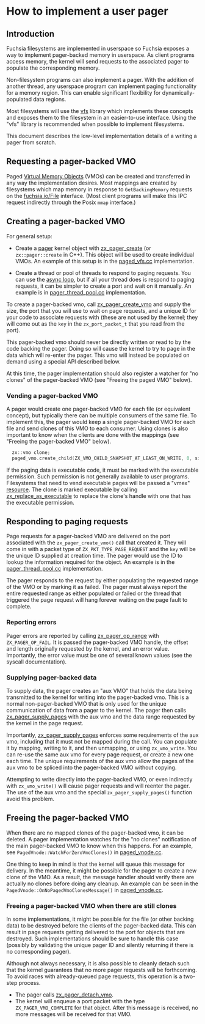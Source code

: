 # How to implement a user pager

## Introduction

Fuchsia filesystems are implemented in userspace so Fuchsia exposes a way to implement pager-backed
memory in userspace. As client programs access memory, the kernel will send requests to the
associated pager to populate the corresponding memory.

Non-filesystem programs can also implement a pager. With the addition of another thread, any
userspace program can implement paging functionality for a memory region. This can enable
significant flexibility for dynamically-populated data regions.

Most filesystems will use the [vfs](/src/storage/lib/vfs) library which implements these concepts
and exposes them to the filesystem in an easier-to-use interface. Using the "vfs" library is
recommended when possible to implement filesystems.

This document describes the low-level implementation details of a writing a pager from scratch.

## Requesting a pager-backed VMO

Paged [Virtual Memory Objects](/docs/concepts/kernel/concepts.md) (VMOs) can be created and
transferred in any way the implementation desires. Most mappings are created by filesystems which
map memory in response to `GetBackingMemory` requests on the
[fuchsia.io/File](/docs/reference/fidl/fuchsia.io) interface. (Most client programs will make this
IPC request indirectly through the Posix `mmap` interface.)

## Creating a pager-backed VMO

For general setup:

  * Create a [pager](/docs/reference/kernel_objects/pager) kernel object with
    [zx\_pager\_create](/docs/reference/syscalls/pager_create) (or `zx::pager::create` in C++). This
    object will be used to create individual VMOs. An example of this setup is in the
    [paged_vfs.cc](/src/storage/lib/vfs/cpp/pager-backed.cc) implementation.

  * Create a thread or pool of threads to respond to paging requests. You can use the
    [async loop](/zircon/system/ulib/async/include/lib/async/cpp/paged_vmo.h), but if all your
    thread does is respond to paging requests, it can be simpler to create a port and wait on it
    manually. An example is in
    [pager\_thread\_pool.cc](/src/storage/lib/vfs/cpp/pager_thread_pool.cc) implementation.

To create a pager-backed vmo, call
[zx\_pager\_create\_vmo](/docs/reference/syscalls/pager_create_vmo) and supply the size, the port
that you will use to wait on page requests, and a unique ID for your code to associate requests with
(these are not used by the kernel; they will come out as the `key` in the `zx_port_packet_t` that
you read from the port).

This pager-backed vmo should never be directly written or read to by the code backing the pager.
Doing so will cause the kernel to try to page in the data which will re-enter the pager. This
vmo will instead be populated on demand using a special API described below.

At this time, the pager implementation should also register a watcher for "no clones" of the
pager-backed VMO (see "Freeing the paged VMO" below).

### Vending a pager-backed VMO

A pager would create one pager-backed VMO for each file (or equivalent concept), but typically
there can be multiple consumers of the same file. To implement this, the pager would keep a single
pager-backed VMO for each file and send clones of this VMO to each consumer. Using clones is also
important to know when the clients are done with the mappings (see "Freeing the pager-backed VMO"
below).

```c++
  zx::vmo clone;
  paged_vmo.create_child(ZX_VMO_CHILD_SNAPSHOT_AT_LEAST_ON_WRITE, 0, size, &clone);
```

If the paging data is executable code, it must be marked with the executable permission. Such
permission is not generally available to user programs. Filesystems that need to vend executable
pages will be passed a "vmex" [resource](/docs/reference/kernel_objects/resource). The clone is
marked executable by calling
[zx\_replace\_as\_executable](/docs/reference/syscalls/vmo_replace_as_executable) to replace the
clone's handle with one that has the executable permission.

## Responding to paging requests

Page requests for a pager-backed VMO are delivered on the port associated with the
`zx_pager_create_vmo()` call that created it. They will come in with a packet type of
`ZX_PKT_TYPE_PAGE_REQUEST` and the `key` will be the unique ID supplied at creation time. The
pager would use the ID to lookup the information required for the object. An example is in the
[pager\_thread\_pool.cc](/src/storage/lib/vfs/cpp/pager_thread_pool.cc) implementation.

The pager responds to the request by either populating the requested range of the VMO or by marking
it as failed. The pager must always report the entire requested range as either populated or failed
or the thread that triggered the page request will hang forever waiting on the page fault to
complete.

### Reporting errors

Pager errors are reported by calling [zx\_pager\_op\_range](/docs/reference/syscalls/pager_op_range)
with `ZX_PAGER_OP_FAIL`. It is passed the pager-backed VMO handle, the offset and length originally
requested by the kernel, and an error value. Importantly, the error value must be one of several
known values (see the syscall documentation).

### Supplying pager-backed data

To supply data, the pager creates an "aux VMO" that holds the data being transmitted to the kernel
for writing into the pager-backed vmo. This is a normal non-pager-backed VMO that is only used for the
unique communication of data from a pager to the kernel. The pager then calls
[zx\_pager\_supply\_pages](/docs/reference/syscalls/pager_supply_pages) with the aux vmo and the
data range requested by the kernel in the page request.

Importantly, [zx\_pager\_supply\_pages](/docs/reference/syscalls/pager_supply_pages) enforces some
requirements of the aux vmo, including that it must not be mapped during the call. You can populate
it by mapping, writing to it, and then unmapping, or using `zx_vmo_write`. You can re-use the same
aux vmo for every page request, or create a new one each time. The unique requirements of the aux
vmo allow the pages of the aux vmo to be spliced into the pager-backed VMO without copying.

Attempting to write directly into the pager-backed VMO, or even indirectly with `zx_vmo_write()` will cause
pager requests and will reenter the pager. The use of the aux vmo and the special
`zx_pager_supply_pages()` function avoid this problem.

## Freeing the pager-backed VMO

When there are no mapped clones of the pager-backed vmo, it can be deleted. A pager implementation
watches for the "no clones" notification of the main pager-backed VMO to know when this happens. For
an example, see `PagedVnode::WatchForZeroVmoClones()` in [paged\_vnode.cc](/src/storage/lib/vfs/cpp/paged_vnode.cc).

One thing to keep in mind is that the kernel will queue this message for delivery. In the meantime,
it might be possible for the pager to create a new clone of the VMO. As a result, the message
handler should verify there are actually no clones before doing any cleanup. An example can be seen
in the `PagedVnode::OnNoPagedVmoClonesMessage()` in
[paged\_vnode.cc](/src/storage/lib/vfs/cpp/paged_vnode.cc).

### Freeing a pager-backed VMO when there are still clones

In some implementations, it might be possible for the file (or other backing data) to be destroyed
before the clients of the pager-backed data. This can result in page requests getting delivered to
the port for objects that are destroyed. Such implementations should be sure to handle this case
(possibly by validating the unique pager ID and silently returning if there is no corresponding
pager).

Although not always necessary, it is also possible to cleanly detach such that the kernel guarantees
that no more pager requests will be forthcoming. To avoid races with already-queued page requests,
this operation is a two-step process.

  * The pager calls [zx\_pager\_detach\_vmo](/docs/reference/syscalls/pager_detach_vmo).
  * The kernel will enqueue a port packet with the type `ZX_PAGER_VMO_COMPLETE` for that object.
    After this message is received, no more messages will be received for that VMO.
